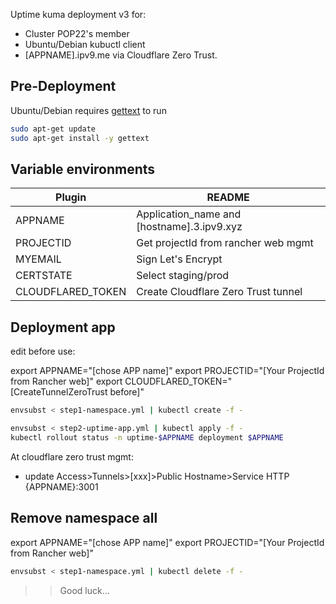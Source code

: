 Uptime kuma deployment v3 for:

- Cluster POP22's member
- Ubuntu/Debian kubuctl client
- [APPNAME].ipv9.me via Cloudflare Zero Trust.

## Pre-Deployment
Ubuntu/Debian requires [gettext](https://zoomadmin.com/HowToInstall/UbuntuPackage/gettext) to run

```sh
sudo apt-get update
sudo apt-get install -y gettext
```

## Variable environments
| Plugin | README |
| ------ | ------ |
| APPNAME | Application_name and [hostname].3.ipv9.xyz |
| PROJECTID | Get projectId from rancher web mgmt |
| MYEMAIL | Sign Let's Encrypt |
| CERTSTATE | Select staging/prod |
| CLOUDFLARED_TOKEN | Create Cloudflare Zero Trust tunnel |

## Deployment app
edit before use:

export APPNAME="[chose APP name]"
export PROJECTID="[Your ProjectId from Rancher web]"
export CLOUDFLARED_TOKEN="[CreateTunnelZeroTrust before]"

```sh
envsubst < step1-namespace.yml | kubectl create -f -

envsubst < step2-uptime-app.yml | kubectl apply -f - 
kubectl rollout status -n uptime-$APPNAME deployment $APPNAME
```
At cloudflare zero trust mgmt:
- update Access>Tunnels>[xxx]>Public Hostname>Service HTTP {APPNAME}:3001

## Remove namespace all
export APPNAME="[chose APP name]"
export PROJECTID="[Your ProjectId from Rancher web]"

```sh
envsubst < step1-namespace.yml | kubectl delete -f -
```
>> Good luck...
